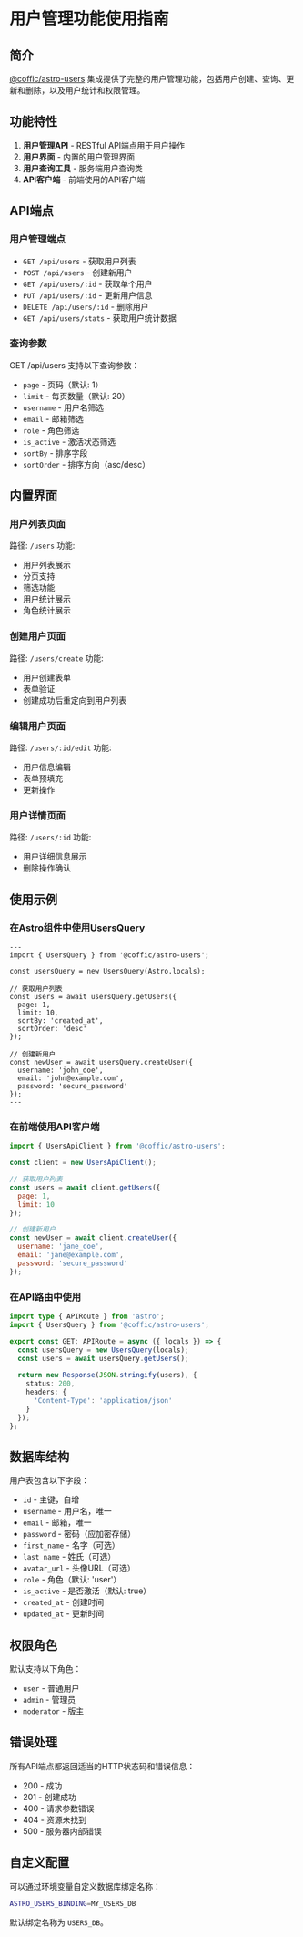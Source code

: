 # 用户管理功能使用指南

## 简介

[@coffic/astro-users](file:///Users/angel/Code/Coffic/astro-users/packages/core/src/integration/index.ts#L8-L8) 集成提供了完整的用户管理功能，包括用户创建、查询、更新和删除，以及用户统计和权限管理。

## 功能特性

1. **用户管理API** - RESTful API端点用于用户操作
2. **用户界面** - 内置的用户管理界面
3. **用户查询工具** - 服务端用户查询类
4. **API客户端** - 前端使用的API客户端

## API端点

### 用户管理端点

- `GET /api/users` - 获取用户列表
- `POST /api/users` - 创建新用户
- `GET /api/users/:id` - 获取单个用户
- `PUT /api/users/:id` - 更新用户信息
- `DELETE /api/users/:id` - 删除用户
- `GET /api/users/stats` - 获取用户统计数据

### 查询参数

GET /api/users 支持以下查询参数：
- `page` - 页码（默认: 1）
- `limit` - 每页数量（默认: 20）
- `username` - 用户名筛选
- `email` - 邮箱筛选
- `role` - 角色筛选
- `is_active` - 激活状态筛选
- `sortBy` - 排序字段
- `sortOrder` - 排序方向（asc/desc）

## 内置界面

### 用户列表页面
路径: `/users`
功能:
- 用户列表展示
- 分页支持
- 筛选功能
- 用户统计展示
- 角色统计展示

### 创建用户页面
路径: `/users/create`
功能:
- 用户创建表单
- 表单验证
- 创建成功后重定向到用户列表

### 编辑用户页面
路径: `/users/:id/edit`
功能:
- 用户信息编辑
- 表单预填充
- 更新操作

### 用户详情页面
路径: `/users/:id`
功能:
- 用户详细信息展示
- 删除操作确认

## 使用示例

### 在Astro组件中使用UsersQuery

```astro
---
import { UsersQuery } from '@coffic/astro-users';

const usersQuery = new UsersQuery(Astro.locals);

// 获取用户列表
const users = await usersQuery.getUsers({
  page: 1,
  limit: 10,
  sortBy: 'created_at',
  sortOrder: 'desc'
});

// 创建新用户
const newUser = await usersQuery.createUser({
  username: 'john_doe',
  email: 'john@example.com',
  password: 'secure_password'
});
---
```

### 在前端使用API客户端

```javascript
import { UsersApiClient } from '@coffic/astro-users';

const client = new UsersApiClient();

// 获取用户列表
const users = await client.getUsers({
  page: 1,
  limit: 10
});

// 创建新用户
const newUser = await client.createUser({
  username: 'jane_doe',
  email: 'jane@example.com',
  password: 'secure_password'
});
```

### 在API路由中使用

```typescript
import type { APIRoute } from 'astro';
import { UsersQuery } from '@coffic/astro-users';

export const GET: APIRoute = async ({ locals }) => {
  const usersQuery = new UsersQuery(locals);
  const users = await usersQuery.getUsers();
  
  return new Response(JSON.stringify(users), {
    status: 200,
    headers: {
      'Content-Type': 'application/json'
    }
  });
};
```

## 数据库结构

用户表包含以下字段：
- `id` - 主键，自增
- `username` - 用户名，唯一
- `email` - 邮箱，唯一
- `password` - 密码（应加密存储）
- `first_name` - 名字（可选）
- `last_name` - 姓氏（可选）
- `avatar_url` - 头像URL（可选）
- `role` - 角色（默认: 'user'）
- `is_active` - 是否激活（默认: true）
- `created_at` - 创建时间
- `updated_at` - 更新时间

## 权限角色

默认支持以下角色：
- `user` - 普通用户
- `admin` - 管理员
- `moderator` - 版主

## 错误处理

所有API端点都返回适当的HTTP状态码和错误信息：
- 200 - 成功
- 201 - 创建成功
- 400 - 请求参数错误
- 404 - 资源未找到
- 500 - 服务器内部错误

## 自定义配置

可以通过环境变量自定义数据库绑定名称：
```bash
ASTRO_USERS_BINDING=MY_USERS_DB
```

默认绑定名称为 `USERS_DB`。